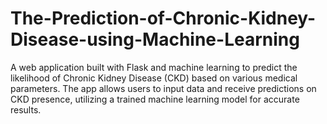 # The-Prediction-of-Chronic-Kidney-Disease-using-Machine-Learning
A web application built with Flask and machine learning to predict the likelihood of Chronic Kidney Disease (CKD) based on various medical parameters. The app allows users to input data and receive predictions on CKD presence, utilizing a trained machine learning model for accurate results.
